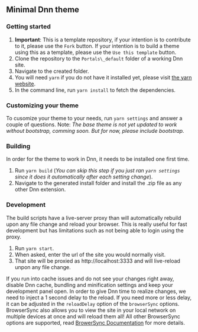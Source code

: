## Minimal Dnn theme

### Getting started
1. **Important**: This is a template repository, if your intention is to contribute to it, please use the `Fork` button. If your intention is to build a theme using this as a template, please use the `Use this template` button.
2. Clone the repository to the `Portals\_default` folder of a working Dnn site.
3. Navigate to the created folder.
4. You will need `yarn` if you do not have it installed yet, please visit [the yarn website](https://yarnpkg.com/lang/en/).
5. In the command line, run `yarn install` to fetch the dependencies.

### Customizing your theme
To cusomize your theme to your needs, run `yarn settings` and answer a couple of questions.
Note: *The base theme is not yet updated to work without bootstrap, comming soon. But for now, please include bootstrap.*

### Building
In order for the theme to work in Dnn, it needs to be installed one first time.

1. Run `yarn build` (*You can skip this step if you just ran `yarn settings` since it does it automatically after each setting change*).
2. Navigate to the generated install folder and install the .zip file as any other Dnn extension.

### Development
The build scripts have a live-server proxy than will automatically rebuild upon any file change and reload your browser. This is really useful for fast development but has limitations such as not being able to login using the proxy.

1. Run `yarn start`.
2. When asked, enter the url of the site you would normally visit.
3. That site will be proxied as http://localhost:3333 and will live-reload unpon any file change.

If you run into cache issues and do not see your changes right away, disable Dnn cache, bundling and minification settings and keep your development panel open. In order to give Dnn time to realize changes, we need to inject a 1 second delay to the reload. If you need more or less delay, it can be adjusted in the `reloadDelay` option of the `browserSync` options. BrowserSync also allows you to view the site in your local network on multiple devices at once and will reload them all! All other BrowserSync options are supported, read [BrowerSync Documentation](https://www.browsersync.io/docs/options) for more details.